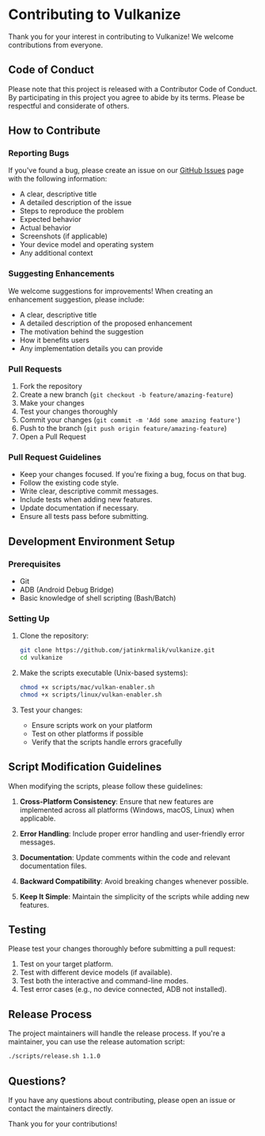 # Contributing to Vulkanize

Thank you for your interest in contributing to Vulkanize! We welcome contributions from everyone.

## Code of Conduct

Please note that this project is released with a Contributor Code of Conduct. By participating in this project you agree to abide by its terms. Please be respectful and considerate of others.

## How to Contribute

### Reporting Bugs

If you've found a bug, please create an issue on our [GitHub Issues](https://github.com/jatinkrmalik/vulkanize/issues) page with the following information:

- A clear, descriptive title
- A detailed description of the issue
- Steps to reproduce the problem
- Expected behavior
- Actual behavior
- Screenshots (if applicable)
- Your device model and operating system
- Any additional context

### Suggesting Enhancements

We welcome suggestions for improvements! When creating an enhancement suggestion, please include:

- A clear, descriptive title
- A detailed description of the proposed enhancement
- The motivation behind the suggestion
- How it benefits users
- Any implementation details you can provide

### Pull Requests

1. Fork the repository
2. Create a new branch (`git checkout -b feature/amazing-feature`)
3. Make your changes
4. Test your changes thoroughly
5. Commit your changes (`git commit -m 'Add some amazing feature'`)
6. Push to the branch (`git push origin feature/amazing-feature`)
7. Open a Pull Request

### Pull Request Guidelines

- Keep your changes focused. If you're fixing a bug, focus on that bug.
- Follow the existing code style.
- Write clear, descriptive commit messages.
- Include tests when adding new features.
- Update documentation if necessary.
- Ensure all tests pass before submitting.

## Development Environment Setup

### Prerequisites

- Git
- ADB (Android Debug Bridge)
- Basic knowledge of shell scripting (Bash/Batch)

### Setting Up

1. Clone the repository:
   ```bash
   git clone https://github.com/jatinkrmalik/vulkanize.git
   cd vulkanize
   ```

2. Make the scripts executable (Unix-based systems):
   ```bash
   chmod +x scripts/mac/vulkan-enabler.sh
   chmod +x scripts/linux/vulkan-enabler.sh
   ```

3. Test your changes:
   - Ensure scripts work on your platform
   - Test on other platforms if possible
   - Verify that the scripts handle errors gracefully

## Script Modification Guidelines

When modifying the scripts, please follow these guidelines:

1. **Cross-Platform Consistency**: Ensure that new features are implemented across all platforms (Windows, macOS, Linux) when applicable.

2. **Error Handling**: Include proper error handling and user-friendly error messages.

3. **Documentation**: Update comments within the code and relevant documentation files.

4. **Backward Compatibility**: Avoid breaking changes whenever possible.

5. **Keep It Simple**: Maintain the simplicity of the scripts while adding new features.

## Testing

Please test your changes thoroughly before submitting a pull request:

1. Test on your target platform.
2. Test with different device models (if available).
3. Test both the interactive and command-line modes.
4. Test error cases (e.g., no device connected, ADB not installed).

## Release Process

The project maintainers will handle the release process. If you're a maintainer, you can use the release automation script:

```bash
./scripts/release.sh 1.1.0
```

## Questions?

If you have any questions about contributing, please open an issue or contact the maintainers directly.

Thank you for your contributions!
